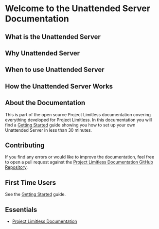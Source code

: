 # Welcome to the Unattended Server Documentation

## What is the Unattended Server


## Why Unattended Server

## When to use Unattended Server

## How the Unattended Server Works


## About the Documentation

This is part of the open source Project Limitless documentation covering
everything developed for Project Limitless. In this documentation you will find
a [Getting Started](/getting-started) guide showing you how to set up your own
Unattended Server in less than 30 minutes.

## Contributing

If you find any errors or would like to improve the documentation, feel free
to open a pull request against the [Project Limitless Documentation GitHub Repository](https://www.github.com/ProjectLimitless/docs.projectlimitless.io).

## First Time Users

See the [Getting Started](/getting-started) guide.

## Essentials

* [Project Limitless Documentation](https://docs.projectlimitless.io)
